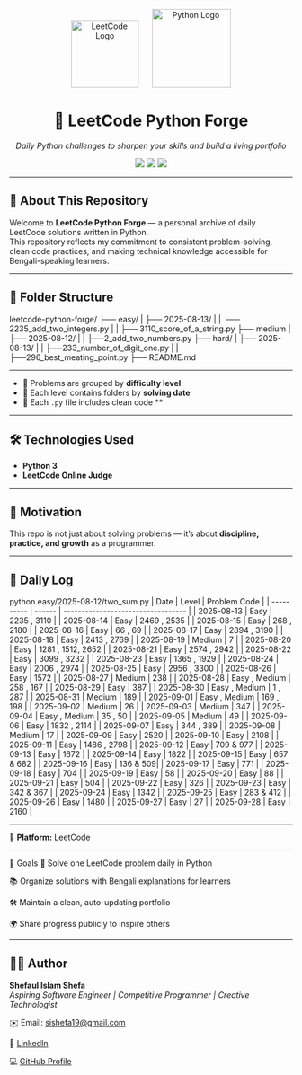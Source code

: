 <p align="center">
  <img src="https://upload.wikimedia.org/wikipedia/commons/1/19/LeetCode_logo_black.png" alt="LeetCode Logo" width="120" style="margin-right: 20px;">
  <img src="https://www.python.org/static/community_logos/python-logo.png" alt="Python Logo" width="140">
</p>

<h1 align="center">🚀 LeetCode Python Forge</h1>

<p align="center"><i>Daily Python challenges to sharpen your skills and build a living portfolio</i></p>

<p align="center">
  <img src="https://img.shields.io/badge/Python-3.10-blue?logo=python">
  <img src="https://img.shields.io/badge/Daily%20Commit-Active-brightgreen">
  <img src="https://img.shields.io/badge/Made%20with-%E2%9D%A4%EF%B8%8F%20by%20Shefaul-blue">
</p>

---

## 🧠 About This Repository

Welcome to **LeetCode Python Forge** — a personal archive of daily LeetCode solutions written in Python.  
This repository reflects my commitment to consistent problem-solving, clean code practices, and making technical knowledge accessible for Bengali-speaking learners.

---

## 📁 Folder Structure
leetcode-python-forge/
├── easy/
| ├── 2025-08-13/
| | ├── 2235_add_two_integers.py
| | ├── 3110_score_of_a_string.py
├── medium
| ├── 2025-08-12/
| | ├──2_add_two_numbers.py
├── hard/
| ├── 2025-08-13/
| | ├──233_number_of_digit_one.py
| | ├──296_best_meating_point.py
├── README.md

---

- 🔹 Problems are grouped by **difficulty level**  
- 📅 Each level contains folders by **solving date**  
- 🧾 Each `.py` file includes clean code **  

---

## 🛠 Technologies Used
- **Python 3**
- **LeetCode Online Judge**

---

## 🌟 Motivation
This repo is not just about solving problems — it’s about **discipline, practice, and growth** as a programmer.

---

## 📅 Daily Log
python easy/2025-08-12/two_sum.py
| Date       | Level  | Problem Code                     |
| ---------- | ------ | ---------------------------------- |
| 2025-08-13 | Easy   | 2235 , 3110 |
| 2025-08-14 | Easy   | 2469 , 2535 |
| 2025-08-15 | Easy   | 268 , 2180  |
| 2025-08-16 | Easy   | 66 , 69     |
| 2025-08-17 | Easy   | 2894 , 3190 |
| 2025-08-18 | Easy   | 2413 , 2769 |
| 2025-08-19 | Medium   | 7 |
| 2025-08-20 | Easy   | 1281 , 1512, 2652 |
| 2025-08-21 | Easy   | 2574 , 2942 |
| 2025-08-22 | Easy   | 3099 , 3232 |
| 2025-08-23 | Easy   | 1365 , 1929 |
| 2025-08-24 | Easy   | 2006 , 2974 |
| 2025-08-25 | Easy   | 2956 , 3300 |
| 2025-08-26 | Easy   | 1572 |
| 2025-08-27 | Medium   | 238 |
| 2025-08-28 | Easy , Medium | 258 , 167 |
| 2025-08-29 | Easy | 387 |
| 2025-08-30 | Easy , Medium | 1 , 287 |
| 2025-08-31 | Medium   | 189 |
| 2025-09-01 | Easy , Medium | 169 , 198 |
| 2025-09-02 | Medium   | 26 |
| 2025-09-03 | Medium   | 347 |
| 2025-09-04 | Easy , Medium | 35 , 50 |
| 2025-09-05 | Medium   | 49 |
| 2025-09-06 | Easy   | 1832 , 2114 |
| 2025-09-07 | Easy   | 344 , 389 |
| 2025-09-08 | Medium   | 17 |
| 2025-09-09 | Easy | 2520 |
| 2025-09-10 | Easy | 2108 |
| 2025-09-11 | Easy | 1486 , 2798 |
| 2025-09-12 | Easy | 709 & 977 |
| 2025-09-13 | Easy | 1672 |
| 2025-09-14 | Easy | 1822 |
| 2025-09-15 | Easy | 657 & 682 |
| 2025-09-16 | Easy | 136 & 509|
| 2025-09-17 | Easy | 771 |
| 2025-09-18 | Easy | 704 |
| 2025-09-19 | Easy | 58 |
| 2025-09-20 | Easy | 88 |
| 2025-09-21 | Easy | 504 |
| 2025-09-22 | Easy | 326 |
| 2025-09-23 | Easy | 342 & 367 |
| 2025-09-24 | Easy | 1342 |
| 2025-09-25 | Easy | 283 & 412 |
| 2025-09-26 | Easy | 1480 |
| 2025-09-27 | Easy | 27 |
| 2025-09-28 | Easy | 2160 |

---

📌 **Platform:** [LeetCode](https://leetcode.com/u/shefa19/)

---

🎯 Goals
🧠 Solve one LeetCode problem daily in Python

📚 Organize solutions with Bengali explanations for learners

🛠️ Maintain a clean, auto-updating portfolio

🌍 Share progress publicly to inspire others

---

## 🙋‍♂️ Author

**Shefaul Islam Shefa**  
_Aspiring Software Engineer | Competitive Programmer | Creative Technologist_

✉️ Email: [sishefa19@gmail.com](mailto:sishefa19@gmail.com)

🔗 [LinkedIn](https://www.linkedin.com/in/sishefa19/)

💻 [GitHub Profile](https://github.com/shefa19)

```
